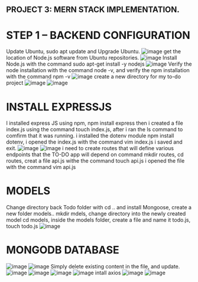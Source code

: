 ## PROJECT 3: MERN STACK IMPLEMENTATION.
# STEP 1 – BACKEND CONFIGURATION
Update Ubuntu, sudo apt update and Upgrade Ubuntu.
![image](https://user-images.githubusercontent.com/103155174/166394823-037e08de-844b-4e87-b069-d419d86eab18.png)
get the location of Node.js software from Ubuntu repositories.
![image](https://user-images.githubusercontent.com/103155174/166395023-763d575b-0a8f-4682-a4a9-fa3c6fafd74b.png)
Install Node.js with the command sudo apt-get install -y nodejs
![image](https://user-images.githubusercontent.com/103155174/166395194-c676df60-e72e-4349-ada7-0b4354640138.png)
Verify the node installation with the command node -v, and verify the npm installation with the command npm -v
![image](https://user-images.githubusercontent.com/103155174/166395331-c271b0d4-63a2-49cf-985c-b446e3abd905.png)
create a new directory for my to-do project
![image](https://user-images.githubusercontent.com/103155174/166395811-94fec75e-f0cb-4b16-80ff-5535fdac3fe6.png)
![image](https://user-images.githubusercontent.com/103155174/166396147-3310d017-3654-4c6c-8ff9-6ef047da68b6.png)
# INSTALL EXPRESSJS
I installed express JS using npm, npm install express
then i created a file index.js using the command touch index.js, after i ran the ls command to comfirm that it was running.
i installed the dotenv module npm install dotenv,
i opened the index.js with the command vim index.js
i saved and exit.
![image](https://user-images.githubusercontent.com/103155174/166487069-7e1d42aa-f3c9-4f90-bbc9-9cb7cf25b8d0.png)
![image](https://user-images.githubusercontent.com/103155174/166489264-240df135-518f-45f8-a856-1b6ca3c42c56.png)
i need to create routes that will define various endpoints that the TO-DO app will depend on
command mkdir routes, cd routes, creat a file api.js withe the command touch api.js
i opened the file with the command vim api.js
# MODELS
Change directory back Todo folder with cd .. and install Mongoose, create a new folder models.. mkdir mdels, change directory into the newly created model
cd models, inside the models folder, create a file and name it todo.js, touch todo.js
![image](https://user-images.githubusercontent.com/103155174/166508036-6bc93856-ad3f-48bd-b8e8-59f387fc5c01.png)
# MONGODB DATABASE
![image](https://user-images.githubusercontent.com/103155174/166519371-b1f592ef-b50c-46eb-a833-5742c7c4bc66.png)
![image](https://user-images.githubusercontent.com/103155174/166747833-c22f889f-6559-45dc-adea-bcac69b328bc.png)
Simply delete existing content in the file, and update.
![image](https://user-images.githubusercontent.com/103155174/166748680-ed585003-b035-4ecf-90c0-2438918b6536.png)
![image](https://user-images.githubusercontent.com/103155174/167954618-9d329288-d821-4301-a72b-c1bab9d1f789.png)
![image](https://user-images.githubusercontent.com/103155174/168426724-a2176de9-5a70-4e4f-ad56-fec86ec49789.png)
![image](https://user-images.githubusercontent.com/103155174/168435168-a82aa99d-fa02-4867-a648-142e28b08976.png)
intall axios
![image](https://user-images.githubusercontent.com/103155174/168435777-887eec20-c3d4-44cd-850d-c99627903394.png)
![image](https://user-images.githubusercontent.com/103155174/168438990-87cdce43-1e90-4497-9f8b-95698817c91d.png)
